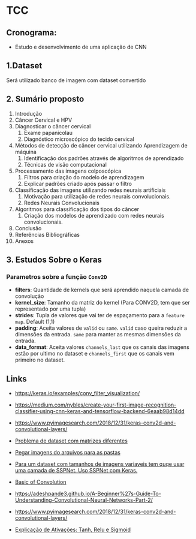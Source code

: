# TCC

## Cronograma:
- Estudo e desenvolvimento de uma aplicação de CNN


## 1.Dataset
Será utilizado banco de imagem com dataset convertido 

## 2. Sumário proposto

1. Introdução
2. Câncer Cervical e HPV
3. Diagnosticar o câncer cervical
    1. Exame papanicolau
    2. Diagnóstico microscópico do tecido cervical
4. Métodos de detecção de câncer cervical utilizando Aprendizagem de máquina
    1. Identificação dos padrões através de algoritmos de aprendizado
    2. Técnicas de visão computacional
5. Processamento das imagens colposcópica
    1. Filtros para criação do modelo de aprendizagem
    2. Explicar padrões criado após passar o filtro
6. Classificação das imagens utilizando redes neurais artificiais
    1. Motivação para utilização de redes neurais convolucionais.
    2. Redes Neurais Convolucionais
7. Algoritmos para classificação dos tipos do câncer
    1. Criação dos modelos de aprendizado com redes neurais convolucionais.
8. Conclusão
9. Referências Bibliográficas
10. Anexos

## 3. Estudos Sobre o Keras
### Parametros sobre a função ``Conv2D``
- **filters**: Quantidade de kernels que será aprendido naquela camada de convolução
- **kernel_size**: Tamanho da matriz do kernel (Para CONV2D, tem que ser representado por uma tupla)
- **strides**: Tupla de valores que vai ter de espaçamento para a ``feature map``. Default (1,1)
- **padding**: Aceita valores de ``valid`` ou ``same``. ``valid`` caso queira reduzir a dimensões da entrada. ``same`` para manter as mesmas dimensões da entrada.
- **data_format**: Aceita valores ``channels_last`` que os canais das imagens estão por ultimo no dataset e ``channels_first`` que os canais vem primeiro no dataset.


## Links

- https://keras.io/examples/conv_filter_visualization/
- https://medium.com/nybles/create-your-first-image-recognition-classifier-using-cnn-keras-and-tensorflow-backend-6eaab98d14dd
- https://www.pyimagesearch.com/2018/12/31/keras-conv2d-and-convolutional-layers/

- [Problema de dataset com matrizes diferentes](https://datascience.stackexchange.com/questions/40462/how-to-prepare-the-varied-size-input-in-cnn-prediction)

- [Pegar imagens do arquivos para as pastas](https://medium.com/@vijayabhaskar96/tutorial-image-classification-with-keras-flow-from-directory-and-generators-95f75ebe5720)

- [Para um dataset com tamanhos de imagens variaveis tem quqe usar uma camada de SSPNet. Uso SSPNet com Keras.](https://github.com/yhenon/keras-spp)

- [Basic of Convolution](https://www.pyimagesearch.com/2016/07/25/convolutions-with-opencv-and-python/)

- https://adeshpande3.github.io/A-Beginner%27s-Guide-To-Understanding-Convolutional-Neural-Networks-Part-2/

- https://www.pyimagesearch.com/2018/12/31/keras-conv2d-and-convolutional-layers/

- [Explicação de Ativações: Tanh, Relu e Sigmoid](https://towardsdatascience.com/exploring-activation-functions-for-neural-networks-73498da59b02)

